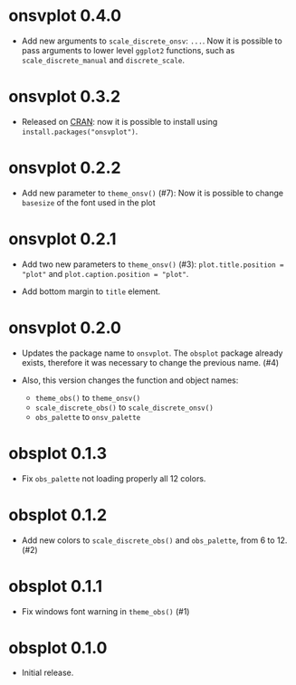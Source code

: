 # onsvplot 0.4.0

* Add new arguments to `scale_discrete_onsv`: `...`. Now it is possible to pass arguments to lower level `ggplot2` functions, such as `scale_discrete_manual` and `discrete_scale`.

# onsvplot 0.3.2

* Released on [CRAN](https://cran.r-project.org/package=onsvplot): now it is possible to install using `install.packages("onsvplot")`. 

# onsvplot 0.2.2

* Add new parameter to `theme_onsv()` (#7): Now it is possible to change `basesize` of the font used in the plot

# onsvplot 0.2.1

* Add two new parameters to `theme_onsv()` (#3): `plot.title.position = "plot"` and `plot.caption.position = "plot"`.

* Add bottom margin to `title` element.

# onsvplot 0.2.0

* Updates the package name to `onsvplot`. The `obsplot` package already exists, therefore it was necessary to change the previous name. (#4)

* Also, this version changes the function and object names:
  * `theme_obs()` to `theme_onsv()`
  * `scale_discrete_obs()` to `scale_discrete_onsv()`
  * `obs_palette` to `onsv_palette`

# obsplot 0.1.3

* Fix `obs_palette` not loading properly all 12 colors.

# obsplot 0.1.2

* Add new colors to `scale_discrete_obs()` and `obs_palette`, from 6 to 12. (#2)

# obsplot 0.1.1

* Fix windows font warning in `theme_obs()` (#1)

# obsplot 0.1.0

* Initial release.
